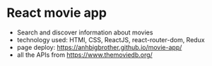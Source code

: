 # React movie app  
- Search and discover information about movies  
- technology used: HTMl, CSS, ReactJS, react-router-dom, Redux  
- page deploy: https://anhbigbrother.github.io/movie-app/  
- all the APIs from https://www.themoviedb.org/  